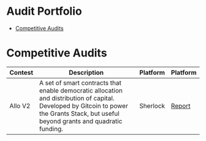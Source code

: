 # Audit Portfolio
- [Competitive Audits](#competitive-audits)

# Competitive Audits
|    Contest    |  Description  |   Platform    |   Platform    |
| ------------- | ------------- | ------------- | ------------- |
|   Allo V2     |   A set of smart contracts that enable democratic allocation and distribution of capital. Developed by Gitcoin to power the Grants Stack, but useful beyond grants and quadratic funding.    |   Sherlock    |[Report](https://github.com/sherlock-audit/2023-09-Gitcoin-judging/issues/237)|
